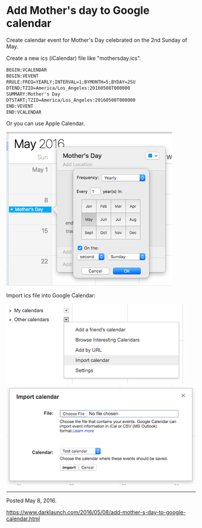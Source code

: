 # Add Mother's day to Google calendar

Create calendar event for Mother's Day celebrated on the 2nd Sunday of May.

Create a new ics (iCalendar) file like "mothersday.ics".

```
BEGIN:VCALENDAR
BEGIN:VEVENT
RRULE:FREQ=YEARLY;INTERVAL=1;BYMONTH=5;BYDAY=2SU
DTEND;TZID=America/Los_Angeles:20160508T000000
SUMMARY:Mother's Day
DTSTART;TZID=America/Los_Angeles:20160508T000000
END:VEVENT
END:VCALENDAR
```

Or you can use Apple Calendar.

<img alt="" src="/img/uploads/2016-05/mothers-day-calendar-event.png" />

Import ics file into Google Calendar:

<img alt="" src="/img/uploads/2016-05/google-calendar-import-calendar.png" />
<img alt="" src="/img/uploads/2016-05/google-calendar-select-ics-file.png" />

---

Posted May 8, 2016.

https://www.darklaunch.com/2016/05/08/add-mother-s-day-to-google-calendar.html